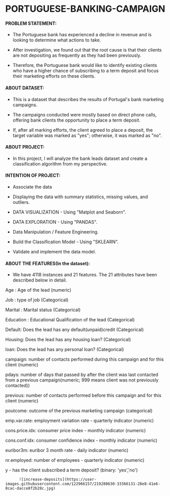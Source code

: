 # PORTUGUESE-BANKING-CAMPAIGN
          
 #### PROBLEM STATEMENT:

   * The Portuguese bank has experienced a decline in revenue and is looking to determine what actions to take.

   * After investigation, we found out that the root cause is that their clients are not depositing as frequently as they had been previously.

   * Therefore, the Portuguese bank would like to identify existing clients who have a higher chance of subscribing to a term deposit and focus their marketing efforts         on these clients.

#### ABOUT DATASET:

* This is a dataset that describes the results of Portugal's bank marketing campaigns.

* The campaigns conducted were mostly based on direct phone calls, offering bank clients the opportunity to place a term deposit.

* If, after all marking efforts, the client agreed to place a deposit, the target variable was marked as "yes"; otherwise, it was marked as "no".

#### ABOUT PROJECT:

* In this project, I will analyze the bank leads dataset and create a classification algorithm from my perspective.

#### INTENTION OF PROJECT:

* Associate the data

* Displaying the data with summary statistics, missing values, and outliers.

* DATA VISUALIZATION - Using "Matplot and Seaborn".

* DATA EXPLORATION - Using "PANDAS".

* Data Manipulation / Feature Engineering.

* Build the Classification Model - Using "SKLEARN".

* Validate and implement the data model.

#### ABOUT THE FEATURES(In the dataset):

* We have 4118 instances and 21 features. The 21 attributes have been described below in detail.

Age : Age of the lead (numeric)

Job : type of job (Categorical)

Marital : Marital status (Categorical)

Education : Educational Qualification of the lead (Categorical)

Default: Does the lead has any default(unpaid)credit (Categorical)

Housing: Does the lead has any housing loan? (Categorical)

loan: Does the lead has any personal loan? (Categorical)

campaign: number of contacts performed during this campaign and for this client (numeric)

pdays: number of days that passed by after the client was last contacted from a previous campaign(numeric; 999 means client was not previously contacted))

previous: number of contacts performed before this campaign and for this client (numeric)

poutcome: outcome of the previous marketing campaign (categorical)

emp.var.rate: employment variation rate - quarterly indicator (numeric)

cons.price.idx: consumer price index - monthly indicator (numeric)

cons.conf.idx: consumer confidence index - monthly indicator (numeric)

euribor3m: euribor 3 month rate - daily indicator (numeric)

nr.employed: number of employees - quarterly indicator (numeric)

y - has the client subscribed a term deposit? (binary: 'yes','no')



          ![increase-deposits](https://user-images.githubusercontent.com/122966157/219280630-33366131-28e8-41e6-8cac-dacce8f2b28c.jpg)

